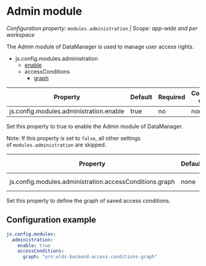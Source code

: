 # Admin module

*Configuration property: `modules.administration` | Scope: app-wide and per workspace*

The Admin module of DataManager is used to manage user access rights.

-   js.config.modules.administration
    -   [enable](#admin-module)
    -   accessConditions
        -   [graph](#admin-module)

| Property | Default | Required | Conflicts with | Valid values |
| -------- | ------- | -------- | -------------- | ------------ |
| js.config.modules.administration.enable | true | no | none | boolean |

Set this property to true to enable the Admin module of DataManager.

Note: If this property is set to `false`, all other settings of `modules.administration` are skipped.

| Property | Default | Required | Conflicts with | Valid values |
| -------- | ------- | -------- | -------------- | ------------ |
| js.config.modules.administration.accessConditions.graph | none | yes | none | string (URI) |

Set this property to define the graph of saved access conditions.

## Configuration example

``` yaml
js.config.modules:
  administration:
    enable: true
    accessConditions:
      graph: "urn:elds-backend-access-conditions-graph"
```